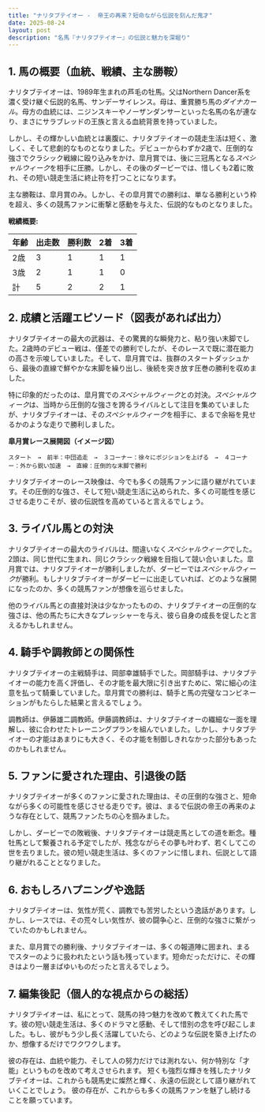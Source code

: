 ```yaml
---
title: "ナリタブテイオー -  帝王の再来？短命ながら伝説を刻んだ鬼才"
date: 2025-08-24
layout: post
description: "名馬『ナリタブテイオー』の伝説と魅力を深堀り"
---
```


## 1. 馬の概要（血統、戦績、主な勝鞍）

ナリタブテイオーは、1989年生まれの芦毛の牡馬。父はNorthern Dancer系を濃く受け継ぐ伝説的名馬、サンデーサイレンス。母は、重賞勝ち馬の*ダイナカール*。母方の血統には、ニジンスキーやノーザンダンサーといった名馬の名が連なり、まさにサラブレッドの王族と言える血統背景を持っていました。

しかし、その輝かしい血統とは裏腹に、ナリタブテイオーの競走生活は短く、激しく、そして悲劇的なものとなりました。デビューからわずか2歳で、圧倒的な強さでクラシック戦線に殴り込みをかけ、皐月賞では、後に三冠馬となる*スペシャルウィーク*を相手に圧勝。しかし、その後のダービーでは、惜しくも2着に敗れ、その短い競走生活に終止符を打つことになります。

主な勝鞍は、皐月賞のみ。しかし、その皐月賞での勝利は、単なる勝利という枠を超え、多くの競馬ファンに衝撃と感動を与えた、伝説的なものとなりました。

**戦績概要:**

| 年齢 | 出走数 | 勝利数 | 2着 | 3着 |
|---|---|---|---|---|
| 2歳 | 3 | 1 | 1 | 1 |
| 3歳 | 2 | 1 | 1 | 0 |
| 計 | 5 | 2 | 2 | 1 |


## 2. 成績と活躍エピソード（図表があれば出力）

ナリタブテイオーの最大の武器は、その驚異的な瞬発力と、粘り強い末脚でした。2歳時のデビュー戦は、僅差での勝利でしたが、そのレースで既に潜在能力の高さを示唆していました。そして、皐月賞では、抜群のスタートダッシュから、最後の直線で鮮やかな末脚を繰り出し、後続を突き放す圧巻の勝利を収めました。

特に印象的だったのは、皐月賞での*スペシャルウィーク*との対決。*スペシャルウィーク*は、当時から圧倒的な強さを誇るライバルとして注目を集めていましたが、ナリタブテイオーは、その*スペシャルウィーク*を相手に、まるで余裕を見せるかのような走りで勝利しました。

**皐月賞レース展開図（イメージ図）**

```
スタート　→　前半：中団追走　→　３コーナー：徐々にポジションを上げる　→　４コーナー：外から鋭い加速　→　直線：圧倒的な末脚で勝利
```

ナリタブテイオーのレース映像は、今でも多くの競馬ファンに語り継がれています。その圧倒的な強さ、そして短い競走生活に込められた、多くの可能性を感じさせる走りこそが、彼の伝説性を高めていると言えるでしょう。


## 3. ライバル馬との対決

ナリタブテイオーの最大のライバルは、間違いなく*スペシャルウィーク*でした。2頭は、同じ世代に生まれ、同じクラシック戦線を目指して競い合いました。皐月賞では、ナリタブテイオーが勝利しましたが、ダービーでは*スペシャルウィーク*が勝利。もしナリタブテイオーがダービーに出走していれば、どのような展開になったのか、多くの競馬ファンが想像を巡らせました。

他のライバル馬との直接対決は少なかったものの、ナリタブテイオーの圧倒的な強さは、他の馬たちに大きなプレッシャーを与え、彼ら自身の成長を促したと言えるかもしれません。


## 4. 騎手や調教師との関係性

ナリタブテイオーの主戦騎手は、岡部幸雄騎手でした。岡部騎手は、ナリタブテイオーの能力を高く評価し、その才能を最大限に引き出すために、常に細心の注意を払って騎乗していました。皐月賞での勝利は、騎手と馬の完璧なコンビネーションがもたらした結果と言えるでしょう。

調教師は、伊藤雄二調教師。伊藤調教師は、ナリタブテイオーの繊細な一面を理解し、彼に合わせたトレーニングプランを組んでいました。しかし、ナリタブテイオーの才能はあまりにも大きく、その才能を制御しきれなかった部分もあったのかもしれません。


## 5. ファンに愛された理由、引退後の話

ナリタブテイオーが多くのファンに愛された理由は、その圧倒的な強さと、短命ながら多くの可能性を感じさせる走りです。彼は、まるで伝説の帝王の再来のような存在として、競馬ファンたちの心を掴みました。

しかし、ダービーでの敗戦後、ナリタブテイオーは競走馬としての道を断念。種牡馬として繋養される予定でしたが、残念ながらその夢も叶わず、若くしてこの世を去りました。彼の短い競走生活は、多くのファンに惜しまれ、伝説として語り継がれることとなりました。


## 6. おもしろハプニングや逸話

ナリタブテイオーは、気性が荒く、調教でも苦労したという逸話があります。しかし、レースでは、その荒々しい気性が、彼の闘争心と、圧倒的な強さに繋がっていたのかもしれません。

また、皐月賞での勝利後、ナリタブテイオーは、多くの報道陣に囲まれ、まるでスターのように扱われたという話も残っています。短命だっただけに、その輝きはより一層まばゆいものだったと言えるでしょう。


## 7. 編集後記（個人的な視点からの総括）

ナリタブテイオーは、私にとって、競馬の持つ魅力を改めて教えてくれた馬です。彼の短い競走生活は、多くのドラマと感動、そして惜別の念を呼び起こしました。もし、彼がもう少し長く活躍していたら、どのような伝説を築き上げたのか、想像するだけでワクワクします。

彼の存在は、血統や能力、そして人の努力だけでは測れない、何か特別な「才能」というものを改めて考えさせられます。  短くも強烈な輝きを残したナリタブテイオーは、これからも競馬史に燦然と輝く、永遠の伝説として語り継がれていくことでしょう。  彼の存在が、これからも多くの競馬ファンを魅了し続けることを願っています。
